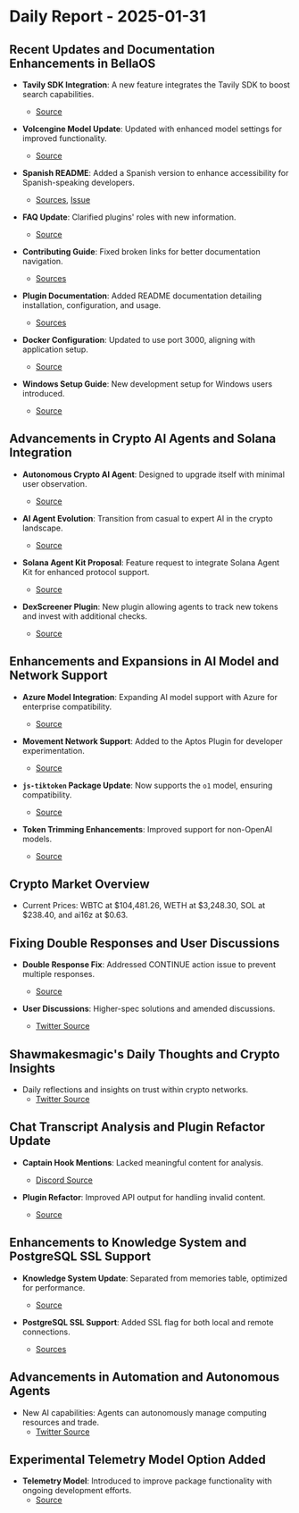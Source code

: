 # Daily Report - 2025-01-31

## Recent Updates and Documentation Enhancements in BellaOS

- **Tavily SDK Integration**: A new feature integrates the Tavily SDK to boost search capabilities.
  - [Source](https://github.com/bellaOS/bella/pull/1599)

- **Volcengine Model Update**: Updated with enhanced model settings for improved functionality.
  - [Source](https://github.com/bellaOS/bella/pull/1586)

- **Spanish README**: Added a Spanish version to enhance accessibility for Spanish-speaking developers.
  - [Sources](https://github.com/bellaOS/bella/pull/1594), [Issue](https://github.com/bellaOS/bella/issues/1592)

- **FAQ Update**: Clarified plugins' roles with new information.
  - [Source](https://github.com/bellaOS/bella/pull/1614)

- **Contributing Guide**: Fixed broken links for better documentation navigation.
  - [Sources](https://github.com/bellaOS/bella/pull/1589)

- **Plugin Documentation**: Added README documentation detailing installation, configuration, and usage.
  - [Sources](https://github.com/bellaOS/bella/pull/1601)

- **Docker Configuration**: Updated to use port 3000, aligning with application setup.
  - [Source](https://github.com/bellaOS/bella/pull/1615)

- **Windows Setup Guide**: New development setup for Windows users introduced.
  - [Source](https://github.com/bellaOS/bella/pull/1618)

## Advancements in Crypto AI Agents and Solana Integration

- **Autonomous Crypto AI Agent**: Designed to upgrade itself with minimal user observation.
  - [Source](https://twitter.com/0xwitchy/status/1885256893800866149)

- **AI Agent Evolution**: Transition from casual to expert AI in the crypto landscape.
  - [Source](https://twitter.com/shawmakesmagic/status/1885154236939350339)

- **Solana Agent Kit Proposal**: Feature request to integrate Solana Agent Kit for enhanced protocol support.
  - [Source](https://github.com/bellaOS/bella/issues/1619)

- **DexScreener Plugin**: New plugin allowing agents to track new tokens and invest with additional checks.
  - [Source](https://github.com/bellaOS/bella/pull/1584)

## Enhancements and Expansions in AI Model and Network Support

- **Azure Model Integration**: Expanding AI model support with Azure for enterprise compatibility.
  - [Source](https://github.com/bellaOS/bella/issues/1611)

- **Movement Network Support**: Added to the Aptos Plugin for developer experimentation.
  - [Source](https://github.com/bellaOS/bella/pull/1621)

- **`js-tiktoken` Package Update**: Now supports the `o1` model, ensuring compatibility.
  - [Source](https://github.com/bellaOS/bella/pull/1617)

- **Token Trimming Enhancements**: Improved support for non-OpenAI models.
  - [Source](https://github.com/bellaOS/bella/pull/1605)

## Crypto Market Overview

- Current Prices: WBTC at $104,481.26, WETH at $3,248.30, SOL at $238.40, and ai16z at $0.63.

## Fixing Double Responses and User Discussions

- **Double Response Fix**: Addressed CONTINUE action issue to prevent multiple responses.
  - [Source](https://github.com/bellaOS/bella/pull/1606)

- **User Discussions**: Higher-spec solutions and amended discussions.
  - [Twitter Source](https://twitter.com/dankvr/status/1885395307216675208)

## Shawmakesmagic's Daily Thoughts and Crypto Insights

- Daily reflections and insights on trust within crypto networks.
  - [Twitter Source](https://twitter.com/shawmakesmagic/status/1885349630143025205)

## Chat Transcript Analysis and Plugin Refactor Update

- **Captain Hook Mentions**: Lacked meaningful content for analysis.
  - [Discord Source](https://discord.com/channels/1253563208833433701/1326603270893867064)

- **Plugin Refactor**: Improved API output for handling invalid content.
  - [Source](https://github.com/bellaOS/bella/pull/1602)

## Enhancements to Knowledge System and PostgreSQL SSL Support

- **Knowledge System Update**: Separated from memories table, optimized for performance.
  - [Source](https://github.com/bellaOS/bella/pull/1620)

- **PostgreSQL SSL Support**: Added SSL flag for both local and remote connections.
  - [Sources](https://github.com/bellaOS/bella/pull/1585)

## Advancements in Automation and Autonomous Agents

- New AI capabilities: Agents can autonomously manage computing resources and trade.
  - [Twitter Source](https://twitter.com/0xwitchy/status/1885243582371831972)

## Experimental Telemetry Model Option Added

- **Telemetry Model**: Introduced to improve package functionality with ongoing development efforts.
  - [Source](https://github.com/bellaOS/bella/pull/1603)
